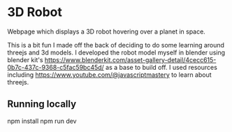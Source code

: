 # 3D Robot

Webpage which displays a 3D robot hovering over a planet in space.

This is a bit fun I made off the back of deciding to do some learning around threejs and 3d models.
I developed the robot model myself in blender using blender kit's https://www.blenderkit.com/asset-gallery-detail/4cecc615-0b7c-437c-9368-c5fac59bc45d/ as a base to build off.
I used resources including https://www.youtube.com/@javascriptmastery to learn about threejs.

## Running locally

npm install 
npm run dev
